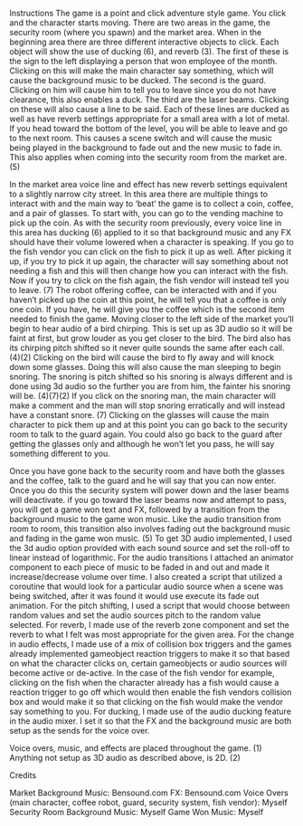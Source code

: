 Instructions
The game is a point and click adventure style game. You click and the character starts moving. There are two areas in the game, the security room (where you spawn) and the market area. When in the beginning area there are three different interactive objects to click. Each object will show the use of ducking (6), and reverb (3). The first of these is the sign to the left displaying a person that won employee of the month. Clicking on this will make the main character say something, which will cause the background music to be ducked. The second is the guard. Clicking on him will cause him to tell you to leave since you do not have clearance, this also enables a duck. The third are the laser beams. Clicking on these will also cause a line to be said. Each of these lines are ducked as well as have reverb settings appropriate for a small area with a lot of metal. If you head toward the bottom of the level, you will be able to leave and go to the next room. This causes a scene switch and will cause the music being played in the background to fade out and the new music to fade in. This also applies when coming into the security room from the market are. (5) 

In the market area voice line and effect has new reverb settings equivalent to a slightly narrow city street. In this area there are multiple things to interact with and the main way to ‘beat’ the game is to collect a coin, coffee, and a pair of glasses. To start with, you can go to the vending machine to pick up the coin. As with the security room previously, every voice line in this area has ducking (6) applied to it so that background music and any FX should have their volume lowered when a character is speaking. If you go to the fish vendor you can click on the fish to pick it up as well. After picking it up, if you try to pick it up again, the character will say something about not needing a fish and this will then change how you can interact with the fish. Now if you try to click on the fish again, the fish vendor will instead tell you to leave. (7) The robot offering coffee, can be interacted with and if you haven’t picked up the coin at this point, he will tell you that a coffee is only one coin. If you have, he will give you the coffee which is the second item needed to finish the game. Moving closer to the left side of the market you’ll begin to hear audio of a bird chirping. This is set up as 3D audio so it will be faint at first, but grow louder as you get closer to the bird. The bird also has its chirping pitch shifted so it never quite sounds the same after each call. (4)(2) Clicking on the bird will cause the bird to fly away and will knock down some glasses. Doing this will also cause the man sleeping to begin snoring. The snoring is pitch shifted so his snoring is always different and is done using 3d audio so the further you are from him, the fainter his snoring will be. (4)(7)(2) If you click on the snoring man, the main character will make a comment and the man will stop snoring erratically and will instead have a constant snore. (7) Clicking on the glasses will cause the main character to pick them up and at this point you can go back to the security room to talk to the guard again. You could also go back to the guard after getting the glasses only and although he won’t let you pass, he will say something different to you. 

Once you have gone back to the security room and have both the glasses and the coffee, talk to the guard and he will say that you can now enter. Once you do this the security system will power down and the laser beams will deactivate. if you go toward the laser beams now and attempt to pass, you will get a game won text and FX, followed by a transition from the background music to the game won music. Like the audio transition from room to room, this transition also involves fading out the background music and fading in the game won music. (5) 
To get 3D audio implemented, I used the 3d audio option provided with each sound source and set the roll-off to linear instead of logarithmic. For the audio transitions I attached an animator component to each piece of music to be faded in and out and made it increase/decrease volume over time. I also created a script that utilized a coroutine that would look for a particular audio source when a scene was being switched, after it was found it would use execute its fade out animation. For the pitch shifting, I used a script that would choose between random values and set the audio sources pitch to the random value selected. For reverb, I made use of the reverb zone component and set the reverb to what I felt was most appropriate for the given area. For the change in audio effects, I made use of a mix of collision box triggers and the games already implemented gameobject reaction triggers to make it so that based on what the character clicks on, certain gameobjects or audio sources will become active or de-active. In the case of the fish vendor for example, clicking on the fish when the character already has a fish would cause a reaction trigger to go off which would then enable the fish vendors collision box and would make it so that clicking on the fish would make the vendor say something to you. For ducking, I made use of the audio ducking feature in the audio mixer. I set it so that the FX and the background music are both setup as the sends for the voice over. 

Voice overs, music, and effects are placed throughout the game. (1) Anything not setup as 3D audio as described above, is 2D. (2)

Credits

Market Background Music: Bensound.com
FX: Bensound.com
Voice Overs (main character, coffee robot, guard, security system, fish vendor): Myself
Security Room Background Music: Myself
Game Won Music: Myself
